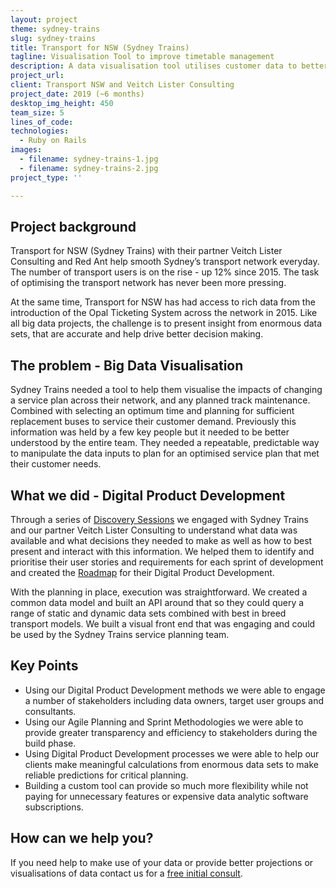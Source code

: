 ```yaml
---
layout: project
theme: sydney-trains
slug: sydney-trains
title: Transport for NSW (Sydney Trains)
tagline: Visualisation Tool to improve timetable management
description: A data visualisation tool utilises customer data to better predict and plan maintenance and other timetable changes.
project_url:
client: Transport NSW and Veitch Lister Consulting
project_date: 2019 (~6 months)
desktop_img_height: 450
team_size: 5
lines_of_code:
technologies:
  - Ruby on Rails
images:
  - filename: sydney-trains-1.jpg
  - filename: sydney-trains-2.jpg
project_type: ''

---
```


<h2 class="h3">Project background</h2>

Transport for NSW (Sydney Trains) with their partner Veitch Lister Consulting and Red Ant help smooth Sydney’s transport network everyday. The number of transport users is on the rise - up 12% since 2015. The task of optimising the transport network has never been more pressing.

At the same time, Transport for NSW has had access to rich data from the introduction of the Opal Ticketing System across the network in 2015. Like all big data projects, the challenge is to present insight from enormous data sets, that are accurate and help drive better decision making.

<h2 class="h4">The problem - Big Data Visualisation</h2>

Sydney Trains needed a tool to help them visualise the impacts of changing a service plan across their network, and any planned track maintenance. Combined with selecting an optimum time and planning for sufficient replacement buses to service their customer demand. Previously this information was held by a few key people but it needed to be better understood by the entire team. They needed a repeatable, predictable way to manipulate the data inputs to plan for an optimised service plan that met their customer needs.

<h2 class="h4">What we did - Digital Product Development</h2>

Through a series of [Discovery Sessions](/our-approach/) we engaged with Sydney Trains and our partner Veitch Lister Consulting to understand what data was available and what decisions they needed to make as well as how to best present and interact with this information. We helped them to identify and prioritise their user stories and requirements for each sprint of development and created the [Roadmap](/our-approach/) for their Digital Product Development.

With the planning in place, execution was straightforward. We created a common data model and built an API around that so they could query a range of static and dynamic data sets combined with best in breed transport models. We built a visual front end that was engaging and could be used by the Sydney Trains service planning team.

<h2 class="h4">Key Points</h2>

- Using our Digital Product Development methods we were able to engage a number of stakeholders including data owners, target user groups and consultants.
- Using our Agile Planning and Sprint Methodologies we were able to provide greater transparency and efficiency to stakeholders during the build phase.
- Using Digital Product Development processes we were able to help our clients make meaningful calculations from enormous data sets to make reliable predictions for critical planning.
- Building a custom tool can provide so much more flexibility while not paying for unnecessary features or expensive data analytic software subscriptions.

<h2 class="h4">How can we help you?</h2>

If you need help to make use of your data or provide better projections or visualisations of data contact us for a [free initial consult](/free-initial-consult-code-review/).
